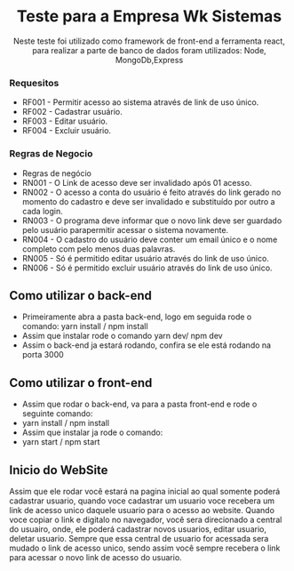 <h1 align="center">Teste para a Empresa Wk Sistemas</h1>

<p align="center">Neste teste foi utilizado como framework de front-end a ferramenta react, para realizar a parte de banco de dados foram utilizados: Node, MongoDb,Express</p>

### Requesitos
* RF001 - Permitir acesso ao sistema através de link de uso único.
* RF002 - Cadastrar usuário.
* RF003 - Editar usuário.
* RF004 - Excluir usuário.

### Regras de Negocio
* Regras de negócio
* RN001 - O Link de acesso deve ser invalidado após 01 acesso.
* RN002 - O acesso a conta do usuário é feito através do link gerado no momento do cadastro e deve ser invalidado e substituído por outro a cada login.
* RN003 - O programa deve informar que o novo link deve ser guardado pelo usuário parapermitir acessar o sistema novamente.
* RN004 - O cadastro do usuário deve conter um email único e o nome completo com pelo menos duas palavras.
* RN005 - Só é permitido editar usuário através do link de uso único.
* RN006 - Só é permitido excluir usuário através do link de uso único.


## Como utilizar o back-end
* Primeiramente abra a pasta back-end, logo em seguida rode o comando: yarn install / npm install
* Assim que instalar rode o comando yarn dev/ npm dev
* Assim o back-end ja estará rodando, confira se ele está rodando na porta 3000

## Como utilizar o front-end
* Assim que rodar o back-end, va para a pasta front-end e rode o seguinte comando:
* yarn install / npm install
* Assim que instalar ja rode o comando:
* yarn start / npm start

## Inicio do WebSite
<p>Assim que ele rodar você estará na pagina inicial ao qual somente poderá cadastrar usuario, quando voce cadastrar um usuario voce recebera um link de acesso unico daquele usuario para o acesso ao website. Quando voce copiar o link e digitalo no navegador, você sera direcionado a central do usuairo, onde, ele poderá cadastrar novos usuarios, editar usuario, deletar usuario. Sempre que essa central de usuario for acessada sera mudado o link de acesso unico, sendo assim você sempre recebera o link para acessar o novo link de acesso do usuario.</p>
